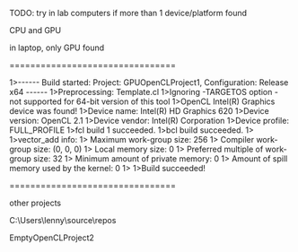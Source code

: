 TODO:
try in lab computers if more than 1 device/platform found

CPU and GPU

in laptop, only GPU found

================================

1>------ Build started: Project: GPUOpenCLProject1, Configuration: Release x64 ------
1>Preprocessing: Template.cl
1>Ignoring -TARGETOS option - not supported for 64-bit version of this tool
1>OpenCL Intel(R) Graphics device was found!
1>Device name: Intel(R) HD Graphics 620
1>Device version: OpenCL 2.1
1>Device vendor: Intel(R) Corporation
1>Device profile: FULL_PROFILE
1>fcl build 1 succeeded.
1>bcl build succeeded.
1>
1>vector_add info:
1>	Maximum work-group size: 256
1>	Compiler work-group size: (0, 0, 0)
1>	Local memory size: 0
1>	Preferred multiple of work-group size: 32
1>	Minimum amount of private memory: 0
1>	Amount of spill memory used by the kernel: 0
1>
1>Build succeeded!


================================


other projects

C:\Users\lenny\source\repos

EmptyOpenCLProject2 


